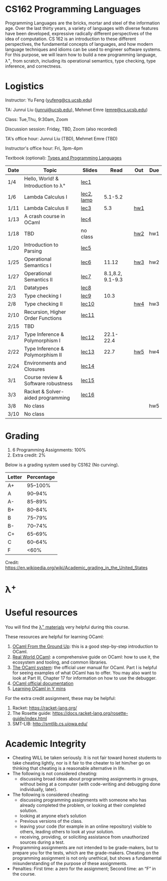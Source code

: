# CS162 Programming Languages

Programming Languages are the bricks, mortar and steel of the information age. Over the last thirty years, a variety of languages with diverse features have been developed, expressive radically different perspectives of the idea of computation. CS 162 is an introduction to these different perspectives, the fundamental concepts of languages, and how modern language techniques and idioms can be used to engineer software systems. For this purpose, we will learn how to build a new programming language, λ<sup>+</sup>, from scratch, including its operational semantics, type checking, type inference, and correctness.

# Logistics
Instructor: Yu Feng (yufeng@cs.ucsb.edu)

TA: Junrui Liu (junrui@ucsb.edu), Mehmet Emre (emre@cs.ucsb.edu)

Class: Tue,Thu, 9:30am, Zoom

Discussion session: Friday, TBD, Zoom (also recorded)

TA's office hour: Junrui Liu (TBD), Mehmet Emre (TBD)

Instructor's office hour: Fri, 3pm-4pm

Textbook (optional): [Types and Programming Languages](https://www.amazon.com/Types-Programming-Languages-MIT-Press/dp/0262162091)

| Date  | Topic                                         | Slides | Read | Out | Due |
|-------|-----------------------------------------------|--------|------|-----|-----|
| 1/4  | Hello, World! & Introduction to λ<sup>+</sup>                                   |  [lec1](lectures/lecture1.pdf)     |      |     |     |
| 1/6  | Lambda Calculus I          |  [lec2](#), [lamp](lectures/lambda-plus.pdf)      |  5.1-5.2    |     |     |
| 1/11  | Lambda Calculus II             |  [lec3](#)      | 5.3     |  [hw1](#)    |     |
| 1/13  | A crash course in OCaml       |  [lec4](#)     |      |     |     |
| 1/18  | TBD     |  no class    |      |   [hw2](homework/hw2/)   |  hw1   |
| 1/20  | Introduction to Parsing       |  [lec5](#)     |     |      |     |
| 1/25  | Operational Semantics I       |  [lec6](#)     |  11.12     | [hw3](homework/hw3/) |  hw2   |
| 1/27  | Operational Semantics II       |  [lec7](#)     | 8.1,8.2, 9.1-9.3     |      |     |
| 2/1  | Datatypes       |  [lec8](lectures/lecture8.pdf)     |     |      |    |
| 2/3 | Type checking I                    | [lec9](#)     |  10.3    |    |     |
| 2/8 | Type checking II                   |  [lec10](#)      |      | [hw4](homework/hw4/)    |   hw3  |
| 2/10 | Recursion, Higher Order Functions                 |  [lec11](#)     |      |     |    |
| 2/15 | TBD              |         |      |     |     |
| 2/17 | Type Inference & Polymorphism I                | [lec12](#)       |   22.1-22.4   |    |     |
| 2/22 | Type Inference & Polymorphism II                  | [lec13](#)       |  22.7    |   [hw5](#)  |  hw4  |
| 2/24 | Environments and Closures            |   [lec14](#)     |      |     |     |
| 3/1  | Course review & Software robustness   |    [lec15](#)      |      |     |     |
| 3/3 | Racket & Solver-aided programming       |   [lec16](#)      |      |     |    |
| 3/8  | No class        |        |      |     |   hw5  |
| 3/10 | No class        |        |      |     |    |

# Grading

1. 6 Programming Assignments: 100%
2. Extra credit: 2%

Below is a grading system used by CS162 (No curving).

| Letter | Percentage |
|--------|------------|
| A+     | 95–100%    |
| A      | 90–94%     |
| A-     | 85–89%     |
| B+     | 80–84%     |
| B      | 75–79%     |
| B-     | 70–74%     |
| C+     | 65–69%     |
| C      | 60–64%     |
| F      | <60%       |

Credit: https://en.wikipedia.org/wiki/Academic_grading_in_the_United_States

# λ<sup>+</sup>


# Useful resources

You will find the [λ<sup>+</sup> materials](lambda-plus.md) very helpful during
this course.

These resources are helpful for learning OCaml:

1. [OCaml From the Ground Up](https://ocamlbook.org/): this is a good
   step-by-step introduction to OCaml.
2. [Real World OCaml](https://dev.realworldocaml.org/guided-tour.html): a
   comprehensive guide on OCaml: how to use it, the ecosystem and tooling, and
   common libraries.
3. [The OCaml system](https://ocaml.org/releases/4.11/htmlman/index.html): the
   official user manual for OCaml. Part I is helpful for seeing examples of what
   OCaml has to offer. You may also want to look at Part III, Chapter 17 for
   information on how to use the debugger.
4. [OCaml official documentation](https://ocaml.org/learn/)
5. [Learning OCaml in Y mins](https://learnxinyminutes.com/docs/ocaml/)

For the extra credit assignment, these may be helpful:
1. Racket: https://racket-lang.org/
2. The Rosette guide: https://docs.racket-lang.org/rosette-guide/index.html
3. SMT-LIB: http://smtlib.cs.uiowa.edu/

# Academic Integrity
- Cheating WILL be taken seriously. It is not fair toward honest students to take cheating lightly, nor is it fair to the cheater to let him/her go on thinking that cheating is a reasonable alternative in life.
- The following is not considered cheating:
   - discussing broad ideas about programming assignments in groups, without being at a computer (with code-writing and debugging done individually, later).
- The following is considered cheating:
   - discussing programming assignments with someone who has already completed the problem, or looking at their completed solution.
   - looking at anyone else’s solution
   - Previous versions of the class.
   - leaving your code (for example in an online repository) visible to others, leading others to look at your solution.
   - receiving, providing, or soliciting assistance from unauthorized sources during a test.
- Programming assignments are not intended to be grade-makers, but to prepare you for the tests, which are the grade-makers. Cheating on the programming assignment is not only unethical, but shows a fundamental misunderstanding of the purpose of these assignments.
- Penalties: First time: a zero for the assignment; Second time: an “F” in the course.

